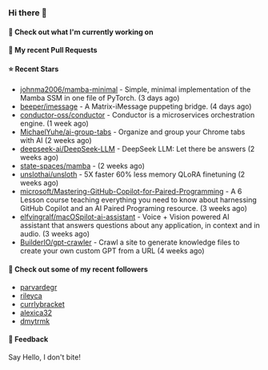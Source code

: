 ### Hi there 👋

#### 👷 Check out what I'm currently working on

#### 🔨 My recent Pull Requests


#### ⭐ Recent Stars

- [johnma2006/mamba-minimal](https://github.com/johnma2006/mamba-minimal) - Simple, minimal implementation of the Mamba SSM in one file of PyTorch. (3 days ago)
- [beeper/imessage](https://github.com/beeper/imessage) - A Matrix-iMessage puppeting bridge. (4 days ago)
- [conductor-oss/conductor](https://github.com/conductor-oss/conductor) - Conductor is a microservices orchestration engine. (1 week ago)
- [MichaelYuhe/ai-group-tabs](https://github.com/MichaelYuhe/ai-group-tabs) - Organize and group your Chrome tabs with AI (2 weeks ago)
- [deepseek-ai/DeepSeek-LLM](https://github.com/deepseek-ai/DeepSeek-LLM) - DeepSeek LLM: Let there be answers (2 weeks ago)
- [state-spaces/mamba](https://github.com/state-spaces/mamba) -  (2 weeks ago)
- [unslothai/unsloth](https://github.com/unslothai/unsloth) - 5X faster 60% less memory QLoRA finetuning (2 weeks ago)
- [microsoft/Mastering-GitHub-Copilot-for-Paired-Programming](https://github.com/microsoft/Mastering-GitHub-Copilot-for-Paired-Programming) - A 6 Lesson course teaching everything you need to know about harnessing GitHub Copilot and an AI Paired Programing resource. (3 weeks ago)
- [elfvingralf/macOSpilot-ai-assistant](https://github.com/elfvingralf/macOSpilot-ai-assistant) - Voice &#43; Vision powered AI assistant that answers questions about any application, in context and in audio. (3 weeks ago)
- [BuilderIO/gpt-crawler](https://github.com/BuilderIO/gpt-crawler) - Crawl a site to generate knowledge files to create your own custom GPT from a URL (4 weeks ago)

#### 👯 Check out some of my recent followers

- [parvardegr](https://github.com/parvardegr)
- [rileyca](https://github.com/rileyca)
- [currlybracket](https://github.com/currlybracket)
- [alexica32](https://github.com/alexica32)
- [dmytrmk](https://github.com/dmytrmk)

#### 💬 Feedback

Say Hello, I don't bite!